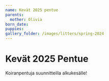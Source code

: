 ```yaml
---
name: Kevät 2025 pentue
parents:
  mother: Olivia
born_date:
puppies:
gallery_folder: /images/litters/spring-2024
---
```


# Kevät 2025 Pentue

Koiranpentuja suunnitteilla alkukesälle!

<!--
name: Spring 2024 Litter
parents:
mother: Olivia
born_date: 2024-04-10
puppies:

- name: Bella
  sex: female
  color: white
  status: available
- name: Charlie
  sex: male
  color: white
  status: reserved
- name: Daisy
  sex: female
  color: white
  status: sold
  gallery_folder: /images/litters/spring-2024

---
-->
